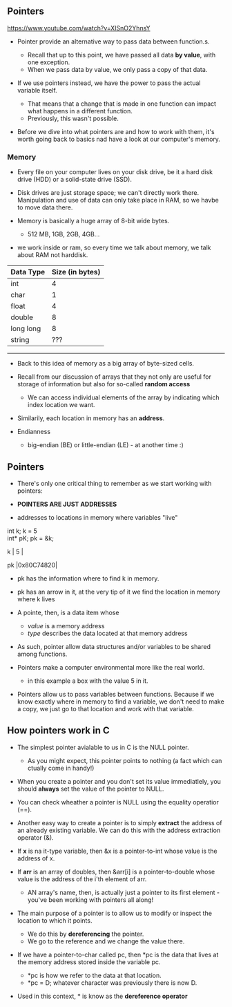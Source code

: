 ## Pointers

https://www.youtube.com/watch?v=XISnO2YhnsY

- Pointer provide an alternative way to pass data between function.s.
	- Recall that up to this point, we have passed all data **by value**,
	with one exception.
	- When we pass data by value, we only pass a copy of that data.

- If we use pointers instead, we have the power to pass the actual variable itself.
	- That means that a change that is made in one function can impact what happens in a different function.
	- Previously, this wasn't possible.

- Before we dive into what pointers are and how to work with them,
it's worth going back to basics nad have a look at our computer's memory.

### Memory
- Every file on your computer lives on your disk drive, be it a hard disk drive (HDD)
or a solid-state drive (SSD).

- Disk drives are just storage space;
we can't directly work there. 
Manipulation and use of data can only take place in RAM, so we havbe to move data there.

- Memory is basically a huge array of 8-bit wide bytes.
	- 512 MB, 1GB, 2GB, 4GB...

- we work inside or ram, so every time we talk about memory, we talk about RAM not harddisk.


Data Type | Size (in bytes)
--- | --- 
int | 4
char | 1
float | 4
double | 8
long long | 8
string | ???

---

- Back to this idea of memory as a big array of byte-sized cells.

- Recall from our discussion of arrays that they not only are useful for storage of information
but also for so-called **random access**
	- We can access individual elements of the array by indicating which index location we want.

- Similarily, each location in memory has an **address**.

- Endianness 
	- big-endian (BE) or little-endian (LE) - at another time :)

## Pointers
- There's only one critical thing to remember as we start working with pointers:

- **POINTERS ARE JUST ADDRESSES**

- addresses to locations in memory where variables "live"

int k;
k = 5	
int* pK;
pk = &k;

k | 5 |

pk |0x80C74820|

- pk has the information where to find k in memory.
- pk has an arrow in it, at the very tip of it we find the location in memory where k lives

- A pointe, then, is a data item whose
	- *value* is a memory address
	- *type* describes the data located at that memory address

- As such, pointer allow data structures and/or variables to be shared among functions.

- Pointers make a computer environmental more like the real world.
	- in this example a box with the value 5 in it.

- Pointers allow us to pass variables between functions.
Because if we know exactly where in memory to find a variable,
we don't need to make a copy, we just go to that location and work with that variable.

## How pointers work in C
- The simplest pointer avialable to us in C is the NULL pointer.
	- As you might expect, this pointer points to nothing (a fact which can ctually come in handy!)
- When you create a pointer and you don't set its value immediatlely, you should **always** set the value
of the pointer to NULL.
- You can check wheather a pointer is NULL using the equality operatior (==).

- Another easy way to create a pointer is to simply **extract** the address
of an already existing variable. We can do this with the address extraction operator (&).

- If **x** is na it-type variable, then &x is a pointer-to-int whose value is the address of x.
- If **arr** is an array of doubles, then &arr[i] is a pointer-to-double whose value is the address of the i'th element of arr.
	- AN array's name, then, is actually just a pointer to its first element -
	you've been working with pointers all along!

- The main purpose of a pointer is to allow us to modify or inspect the location to which it points.
	- We do this by **dereferencing** the pointer.
	- We go to the reference and we change the value there.

- If we have a pointer-to-char called pc, then *pc is the data that lives at the memory address stored 
inside the variable pc.
	- *pc is how we refer to the data at that location.
	- *pc = D; whatever character was previously there is now D.

- Used in this context, * is know as the **dereference operator**
